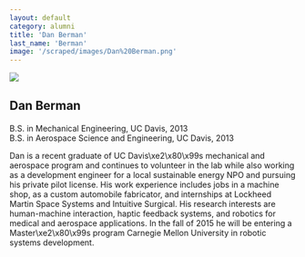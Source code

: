 ```yaml
---
layout: default
category: alumni
title: 'Dan Berman'
last_name: 'Berman'
image: '/scraped/images/Dan%20Berman.png'
---
```


<img src="{{ page.image }}">

<h2 class="team-title">Dan Berman</h2>
<h4 class="team-position"></h4>
<p>B.S. in Mechanical Engineering, UC Davis, 2013<br/>
B.S. in Aerospace Science and Engineering, UC Davis, 2013</p>
<p>Dan is a recent graduate of UC Davis\xe2\x80\x99s mechanical and aerospace program and continues to volunteer in the lab while also working as a development engineer for a local sustainable energy NPO and pursuing his private pilot license. His work experience includes jobs in a machine shop, as a custom automobile fabricator, and internships at Lockheed Martin Space Systems and Intuitive Surgical. His research interests are human-machine interaction, haptic feedback systems, and robotics for medical and aerospace applications.  In the fall of 2015 he will be entering a Master\xe2\x80\x99s program Carnegie Mellon University in robotic systems development. </p>
<ul class="team-member-other-info"></ul>